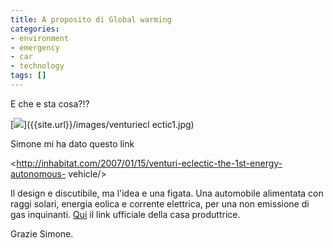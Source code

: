 ```yaml
---
title: A proposito di Global warming
categories:
- environment
- emergency
- car
- technology
tags: []
---
```

E che e sta cosa?!?  
  
  
  
[![]({{site.url}}/images/venturieclectic1.jpg)]({{site.url}}/images/venturiecl
ectic1.jpg)  
  
Simone mi ha dato questo link  
  
  
  
<http://inhabitat.com/2007/01/15/venturi-eclectic-the-1st-energy-autonomous-
vehicle/>  
  
  
  
Il design e discutibile, ma l'idea e una figata. Una automobile alimentata con
raggi solari, energia eolica e corrente elettrica, per una non emissione di
gas inquinanti. [Qui](http://www.venturi.fr/) il link ufficiale della casa
produttrice.  
  
  
  
Grazie Simone.

